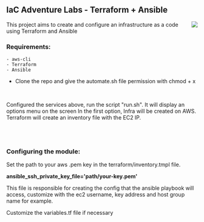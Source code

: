 <h2> IaC Adventure Labs - Terraform + Ansible </h2>

<img align="right" src="https://encrypted-tbn0.gstatic.com/images?q=tbn:ANd9GcTVuKgdG06yxqfMQ_dP59ZrzRfMm10HhaYpew&usqp=CAU">

This project aims to create and configure an infrastructure as a code using Terraform and Ansible

<h3>Requirements:</h3>

	- aws-cli
    - Terraform
    - Ansible

- Clone the repo and give the automate.sh file permission with chmod + x

<br>

Configured the services above, run the script "run.sh". It will display an options menu on the screen
In the first option, Infra will be created on AWS. Terraform will create an inventory file with the EC2 IP. 

<br>
<br>
<h3>Configuring the module:</h3>

Set the path to your aws .pem key in the terraform/inventory.tmpl file.

<b>ansible_ssh_private_key_file='path/your-key.pem'</b>

This file is responsible for creating the config that the ansible playbook will access, customize with the ec2 username, key address and host group name for example.

Customize the variables.tf file if necessary
